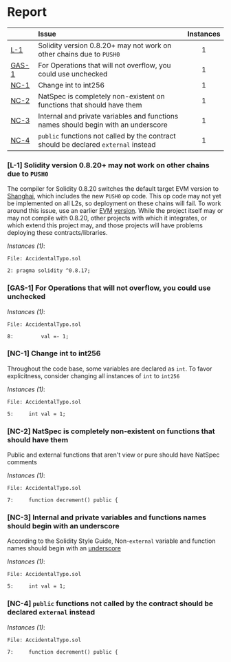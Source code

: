 # Report

| |Issue|Instances|
|-|:-|:-:|
| [L-1](#L-1) | Solidity version 0.8.20+ may not work on other chains due to `PUSH0` | 1 |
| [GAS-1](#GAS-1) | For Operations that will not overflow, you could use unchecked | 1 |
| [NC-1](#NC-1) | Change int to int256 | 1 |
| [NC-2](#NC-2) | NatSpec is completely non-existent on functions that should have them | 1 |
| [NC-3](#NC-3) | Internal and private variables and functions names should begin with an underscore | 1 |
| [NC-4](#NC-4) | `public` functions not called by the contract should be declared `external` instead | 1 |



### <a name="L-1"></a>[L-1] Solidity version 0.8.20+ may not work on other chains due to `PUSH0`
The compiler for Solidity 0.8.20 switches the default target EVM version to [Shanghai](https://blog.soliditylang.org/2023/05/10/solidity-0.8.20-release-announcement/#important-note), which includes the new `PUSH0` op code. This op code may not yet be implemented on all L2s, so deployment on these chains will fail. To work around this issue, use an earlier [EVM](https://docs.soliditylang.org/en/v0.8.20/using-the-compiler.html?ref=zaryabs.com#setting-the-evm-version-to-target) [version](https://book.getfoundry.sh/reference/config/solidity-compiler#evm_version). While the project itself may or may not compile with 0.8.20, other projects with which it integrates, or which extend this project may, and those projects will have problems deploying these contracts/libraries.

*Instances (1)*:
```solidity
File: AccidentalTypo.sol

2: pragma solidity ^0.8.17;

```

### <a name="GAS-1"></a>[GAS-1] For Operations that will not overflow, you could use unchecked

*Instances (1)*:
```solidity
File: AccidentalTypo.sol

8:         val =- 1;

```

### <a name="NC-1"></a>[NC-1] Change int to int256
Throughout the code base, some variables are declared as `int`. To favor explicitness, consider changing all instances of `int` to `int256`

*Instances (1)*:
```solidity
File: AccidentalTypo.sol

5:     int val = 1;

```

### <a name="NC-2"></a>[NC-2] NatSpec is completely non-existent on functions that should have them
Public and external functions that aren't view or pure should have NatSpec comments

*Instances (1)*:
```solidity
File: AccidentalTypo.sol

7:     function decrement() public {

```

### <a name="NC-3"></a>[NC-3] Internal and private variables and functions names should begin with an underscore
According to the Solidity Style Guide, Non-`external` variable and function names should begin with an [underscore](https://docs.soliditylang.org/en/latest/style-guide.html#underscore-prefix-for-non-external-functions-and-variables)

*Instances (1)*:
```solidity
File: AccidentalTypo.sol

5:     int val = 1;

```

### <a name="NC-4"></a>[NC-4] `public` functions not called by the contract should be declared `external` instead

*Instances (1)*:
```solidity
File: AccidentalTypo.sol

7:     function decrement() public {

```

